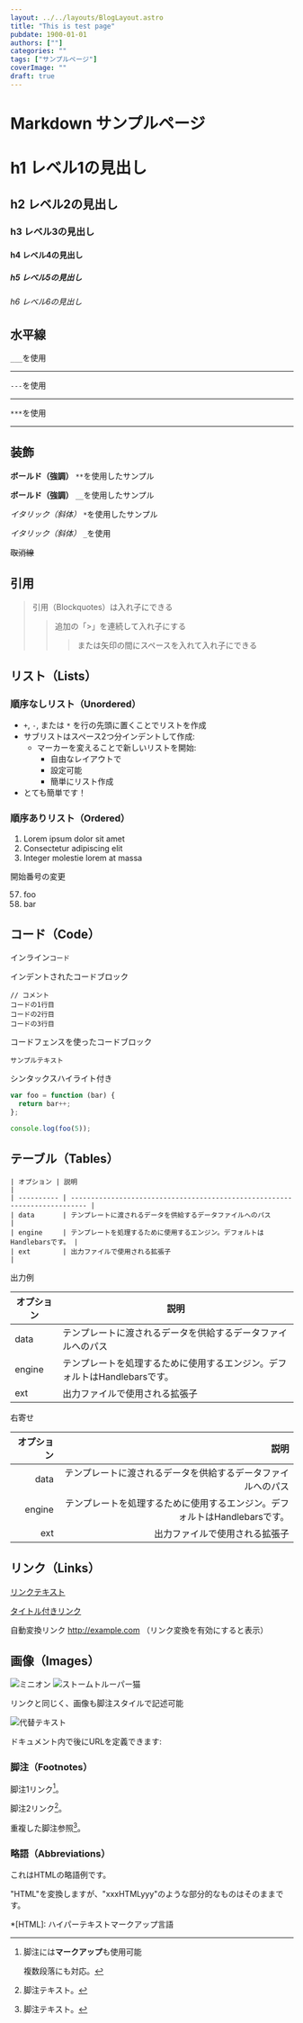 ```yaml
---
layout: ../../layouts/BlogLayout.astro
title: "This is test page"
pubdate: 1900-01-01
authors: [""] 
categories: ""
tags: ["サンプルページ"] 
coverImage: ""
draft: true
---
```

# Markdown サンプルページ

# h1 レベル1の見出し
## h2 レベル2の見出し
### h3 レベル3の見出し
#### h4 レベル4の見出し
##### h5 レベル5の見出し
###### h6 レベル6の見出し


## 水平線

`___`を使用

___

`---`を使用

---

`***`を使用
***


## 装飾

**ボールド（強調）**  `**`を使用したサンプル

__ボールド（強調）__  `__`を使用したサンプル

*イタリック（斜体）*  `*`を使用したサンプル

_イタリック（斜体）_  `_`を使用

~~取消線~~


## 引用


> 引用（Blockquotes）は入れ子にできる
>> 追加の「>」を連続して入れ子にする
> > > または矢印の間にスペースを入れて入れ子にできる

## リスト（Lists）

### 順序なしリスト（Unordered）

+ `+`, `-`, または `*` を行の先頭に置くことでリストを作成
+ サブリストはスペース2つ分インデントして作成:
  - マーカーを変えることで新しいリストを開始:
    * 自由なレイアウトで
    + 設定可能
    - 簡単にリスト作成
+ とても簡単です！

### 順序ありリスト（Ordered）

1. Lorem ipsum dolor sit amet
2. Consectetur adipiscing elit
3. Integer molestie lorem at massa

開始番号の変更

57.  foo
1. bar

## コード（Code）

インライン`コード`

インデントされたコードブロック

    // コメント
    コードの1行目
    コードの2行目
    コードの3行目

コードフェンスを使ったコードブロック



```
サンプルテキスト
```

シンタックスハイライト付き

``` js
var foo = function (bar) {
  return bar++;
};

console.log(foo(5));
```

## テーブル（Tables）

```
| オプション | 説明                                                                       |
| ---------- | -------------------------------------------------------------------------- |
| data       | テンプレートに渡されるデータを供給するデータファイルへのパス               |
| engine     | テンプレートを処理するために使用するエンジン。デフォルトはHandlebarsです。 |
| ext        | 出力ファイルで使用される拡張子                                             |
```

出力例

| オプション | 説明                                                                       |
| ---------- | -------------------------------------------------------------------------- |
| data       | テンプレートに渡されるデータを供給するデータファイルへのパス               |
| engine     | テンプレートを処理するために使用するエンジン。デフォルトはHandlebarsです。 |
| ext        | 出力ファイルで使用される拡張子                                             |

右寄せ

| オプション |                                                                       説明 |
| ---------: | -------------------------------------------------------------------------: |
|       data |               テンプレートに渡されるデータを供給するデータファイルへのパス |
|     engine | テンプレートを処理するために使用するエンジン。デフォルトはHandlebarsです。 |
|        ext |                                             出力ファイルで使用される拡張子 |

## リンク（Links）

[リンクテキスト](http://example.com)

[タイトル付きリンク](http://example.com "タイトルテキスト")

自動変換リンク http://example.com （リンク変換を有効にすると表示）

## 画像（Images）

![ミニオン](https://octodex.github.com/images/minion.png)
![ストームトルーパー猫](https://octodex.github.com/images/stormtroopocat.jpg "ストームトルーパー猫")

リンクと同じく、画像も脚注スタイルで記述可能

![代替テキスト][id]

ドキュメント内で後にURLを定義できます:

[id]: https://octodex.github.com/images/dojocat.jpg  "忍者猫"


### 脚注（Footnotes）

脚注1リンク[^first]。

脚注2リンク[^second]。

重複した脚注参照[^second]。

[^first]: 脚注には**マークアップ**も使用可能

    複数段落にも対応。

[^second]: 脚注テキスト。

### 略語（Abbreviations）

これはHTMLの略語例です。

"HTML"を変換しますが、"xxxHTMLyyy"のような部分的なものはそのままです。

*[HTML]: ハイパーテキストマークアップ言語

